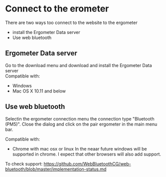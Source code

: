 # Connect to the erometer

There are two ways too connect to the website to the ergometer
* install the Ergometer Data server
* Use web bluetooth

## Ergometer Data server
Go to the download menu and download and install the Ergometer Data server  
Compatible with:
* Windows
* Mac OS X 10.11 and below

## Use web bluetooth
Selectin the ergometer connection menu the connection type "Bluetooth (PM5)".
Close the dialog and click on the pair ergometer in the main menu bar.

Compatible with:
* Chrome with mac osx or linux
In the neaar future windows will be supported in chrome. I expect that other browsers will also add support. 

To check support:
 https://github.com/WebBluetoothCG/web-bluetooth/blob/master/implementation-status.md
